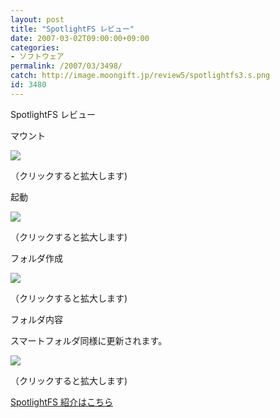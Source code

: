 ```yaml
---
layout: post
title: "SpotlightFS レビュー"
date: 2007-03-02T09:00:00+09:00
categories:
- ソフトウェア
permalink: /2007/03/3498/
catch: http://image.moongift.jp/review5/spotlightfs3.s.png
id: 3480
---
```

SpotlightFS レビュー  
<!--more-->

マウント

  

[![](http://image.moongift.jp/review5/spotlightfs1.s.png)](http://image.moongift.jp/review5/spotlightfs1.png)  
  
（クリックすると拡大します)

  

起動

  

[![](http://image.moongift.jp/review5/spotlightfs2.s.png)](http://image.moongift.jp/review5/spotlightfs2.png)  
  
（クリックすると拡大します)

  

フォルダ作成

  

[![](http://image.moongift.jp/review5/spotlightfs3.s.png)](http://image.moongift.jp/review5/spotlightfs3.png)  
  
（クリックすると拡大します)

  

フォルダ内容

  

スマートフォルダ同様に更新されます。

  

[![](http://image.moongift.jp/review5/spotlightfs4.s.png)](http://image.moongift.jp/review5/spotlightfs4.png)  
  
（クリックすると拡大します)

  

[SpotlightFS 紹介はこちら](http://oss.moongift.jp/intro/i-3497.html)

